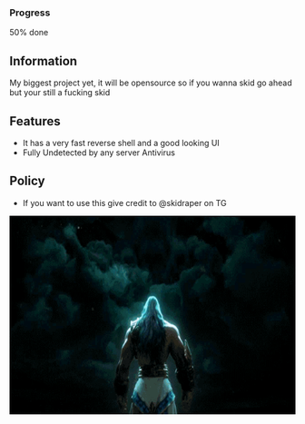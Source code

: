 ### Progress

50% done

## Information

My biggest project yet, it will be opensource so if you wanna skid go ahead but your still a fucking skid

## Features

- It has a very fast reverse shell and a good looking UI
- Fully Undetected by any server Antivirus

## Policy

- If you want to use this give credit to @skidraper on TG

<p align="center">     
<!--[mayankchaudhary26 skyline gif]   get yours from here: https://skyline.github.com/    -->
<img src="https://github.com/empyy/Web-Remote-Access-Trojan/blob/main/cthulhu-cthulhu-has-awakened.png" height="350" width="800">     
        
